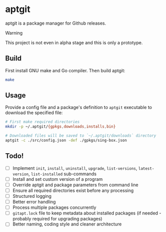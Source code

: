 # aptgit
aptgit is a package manager for Github releases.

> [!WARNING]
> This project is not even in alpha stage and this is only a prototype.

## Build
First install GNU make and Go compiler. Then build aptgit:
```bash
make
```

## Usage
Provide a config file and a package's definition to `aptgit` executable to download the specified file:
```bash
# First make required directories
mkdir -p ~/.aptgit/{gpkgs,downloads,installs,bin}

# Downloaded files will be saved to `~/.aptgit/downloads` directory
aptgit -c ./src/config.json -def ./gpkgs/sing-box.json
```

## Todo!
- [ ] Implement `init`, `install`, `uninstall`, `upgrade`, `list-versions`, `latest-version`, `list-installed` sub-commands
- [ ] Install and set custom version of a program
- [ ] Override aptgit and package parameters from command line
- [ ] Ensure all required directories exist before any processing
- [ ] Structured logging
- [ ] Better error handling
- [ ] Process multiple packages concurrently
- [ ] `gitapt.lock` file to keep metadata about installed packages (if needed - probably required for upgrading packages)
- [ ] Better naming, coding style and cleaner architecture
